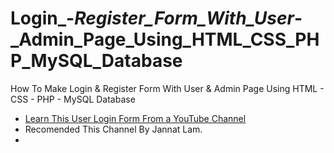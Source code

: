 # Login_-_Register_Form_With_User_-_Admin_Page_Using_HTML_CSS_PHP_MySQL_Database
How To Make Login &amp; Register Form With User &amp; Admin Page Using HTML - CSS - PHP - MySQL Database
- [Learn This User Login Form From a YouTube Channel](https://youtu.be/fC3j2U_UZrQ?si=13wIL9e34n5dytmW)
- Recomended This Channel By Jannat Lam.
- 